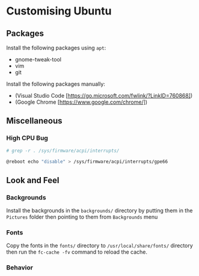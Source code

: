 # Customising Ubuntu

## Packages

Install the following packages using `apt`:

- gnome-tweak-tool
- vim
- git

Install the following packages manually:

- (Visual Studio Code [https://go.microsoft.com/fwlink/?LinkID=760868])
- (Google Chrome [https://www.google.com/chrome/])

## Miscellaneous

### High CPU Bug

```sh
# grep -r . /sys/firmware/acpi/interrupts/
```

```sh
@reboot	echo "disable" > /sys/firmware/acpi/interrupts/gpe66
```

## Look and Feel

### Backgrounds

Install the backgrounds in the `backgrounds/` directory by putting them in the `Pictures` folder then pointing to them from `Backgrounds` menu

### Fonts

Copy the fonts in the `fonts/` directory to `/usr/local/share/fonts/` directory then run the `fc-cache -fv` command to reload the cache.

### Behavior
